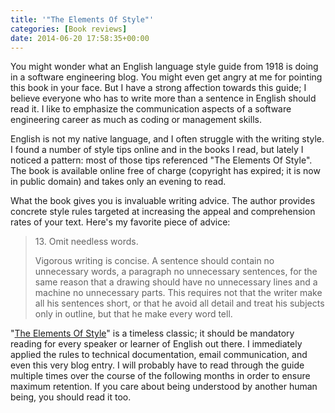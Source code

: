 ```yaml
---
title: '"The Elements Of Style"'
categories: [Book reviews]
date: 2014-06-20 17:58:35+00:00
---
```


You might wonder what an English language style guide from 1918 is doing in a
software engineering blog. You might even get angry at me for pointing this
book in your face. But I have a strong affection towards this guide; I believe
everyone who has to write more than a sentence in English should read it. I
like to emphasize the communication aspects of a software engineering career as
much as coding or management skills.

English is not my native language, and I often struggle with the writing style.
I found a number of style tips online and in the books I read, but lately I
noticed a pattern: most of those tips referenced "The Elements Of Style". The
book is available online free of charge (copyright has expired; it is now in
public domain) and takes only an evening to read.

What the book gives you is invaluable writing advice. The author provides
concrete style rules targeted at increasing the appeal and comprehension rates
of your text. Here's my favorite piece of advice:

  > 13\. Omit needless words.
  >
  > Vigorous writing is concise. A sentence should contain no unnecessary
  > words, a paragraph no unnecessary sentences, for the same reason that a
  > drawing should have no unnecessary lines and a machine no unnecessary
  > parts. This requires not that the writer make all his sentences short, or
  > that he avoid all detail and treat his subjects only in outline, but that
  > he make every word tell.

"[The Elements Of Style][1]" is a timeless classic; it should be mandatory
reading for every speaker or learner of English out there. I immediately
applied the rules to technical documentation, email communication, and even
this very blog entry. I will probably have to read through the guide multiple
times over the course of the following months in order to ensure maximum
retention. If you care about being understood by another human being, you
should read it too.

[1]: http://amzn.to/1v6keFG
